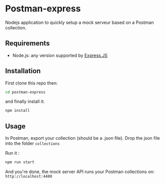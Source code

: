 # Postman-express

Nodejs application to quickly setup a mock serveur based on a Postman collection.

## Requirements

- Node.js: any version supported by [Express.JS](https://www.npmjs.com/package/express)

## Installation

First clone this repo then:

```bash
cd postman-express
```

and finally install it:

```bash
npm install
```

## Usage

In Postman, export your collection (should be a .json file).
Drop the json file into the folder `collections`

Run it :
```bash
npm run start
```

And you're done, the mock server API runs your Postman collections on: `http://localhost:4400`